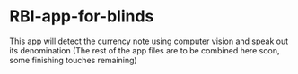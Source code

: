 # RBI-app-for-blinds
This app will detect the currency note using computer vision and speak out its denomination
(The rest of the app files are to be combined here soon, some finishing touches remaining)
